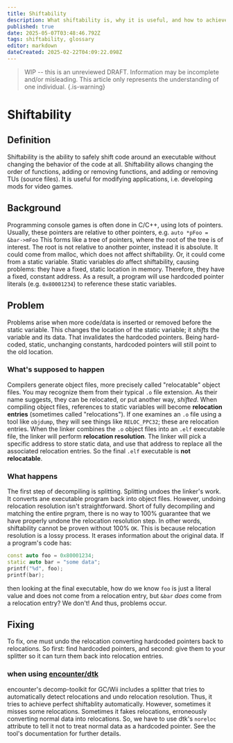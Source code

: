 ```yaml
---
title: Shiftability
description: What shiftability is, why it is useful, and how to achieve it
published: true
date: 2025-05-07T03:48:46.792Z
tags: shiftability, glossary
editor: markdown
dateCreated: 2025-02-22T04:09:22.098Z
---
```




<!-- LOL i am not a good writer >.< --> 
<!-- i am NOT an expert in this, i am a NOVICE --> 

> WIP -- this is an unreviewed DRAFT. Information may be incomplete and/or misleading. This article only represents the understanding of one individual.
{.is-warning}



# Shiftability

  ## <!-- Bad --> Definition
  Shiftability is the ability to safely shift code around an executable without changing the behavior of the code at all. Shiftability allows changing the order of functions, adding or removing functions, and adding or removing TUs (source files). It is useful for modifying applications, i.e. developing mods for video games.
  ## Background
  Programming console games is often done in C/C++, using lots of pointers. Usually, these pointers are relative to other pointers, e.g. `auto *pFoo = &bar->mFoo` This forms like a tree of pointers, where the root of the tree is of interest. The root is not relative to another pointer, instead it is absolute. It could come from malloc, which does not affect shiftability. <!-- (TODO: maybe add code exmaples for these.) --> Or, it could come from a static variable. Static variables _do_ affect shiftability, causing problems: they have a fixed, static location in memory. Therefore, they have a fixed, constant address. <!-- (TODO: is this true? what are other case of hardcoded pointers) --> As a result, a program will use hardcoded pointer literals (e.g. `0x80001234`) to reference these static variables. 
  ## Problem
  Problems arise when more code/data is inserted or removed before the static variable. This changes the location of the static variable; it _shifts_ the variable and its data. That invalidates the hardcoded pointers. Being hard-coded, static, unchanging constants, hardcoded pointers will still point to the old location.
  ### What's supposed to happen
  Compilers generate object files, more precisely called "relocatable" object files. You may recognize them from their typical `.o` file extension. As their name suggests, they can be relocated, or put another way, *shifted*. When compiling object files, references to static variables will become **relocation entries** (sometimes called "relocations"). <!-- (TODO: is this true? what is it actually called) --> If one examines an `.o` file  using a tool like `objdump`, they will <!-- (TODO: will they tho? confirm accuracy/veracity. what is a compiler/platform agnostic way to phrase this?) --> see things like `RELOC_PPC32`; these are relocation entries. <!-- (TODO: example. maybe, use vabolds dtk training framework to make an example?) --> When the linker combines the `.o` object files into an `.elf` executable file, the linker will perform **relocation resolution**. The linker will pick a specific address to store static data, and use that address to replace all the associated relocation entries. So the final `.elf` executable is **not relocatable**.<!-- See [reference here](TODO: find a reference that doens't suck and actually makes some sense). -->
  ### What happens
  The first step of decompiling is splitting<!-- , see [splitting](TODO maybe link the melee page, it has a good explanatin. maybe split that section to its own article??) -->. Splitting undoes the linker's work. It converts ane executable program back into object files. However, undoing relocation resolution isn't straightforward. Short of fully decompiling and matching the entire prgram, there is no way to 100% guarantee that we have properly undone the relocation resolution step. In other words, shiftability cannot be proven without 100% `OK`. <!-- (TODO: is this true?) --> This is because relocation resolution is a lossy process. It erases information about the original data.  If a program's code has:
  ```cpp
  const auto foo = 0x80001234;
  static auto bar = "some data";
  printf("%d", foo);
  printf(bar);
  ```
  then looking at the final executable, how do we know `foo` is just a literal value and does not come from a relocation entry, but `&bar` *does* come from a relocation entry? <!-- TODO: I don't think this example is good or correct. --> We don't! And thus, problems occur.

  ## Fixing
  To fix, one must undo the relocation converting hardcoded pointers back to relocations. So first: find hardcoded pointers, and second: give them to your splitter so it can turn them back into relocation entries.
  ### when using [encounter/dtk](https://github.com/encounter/decomp-toolkit)
  encounter's decomp-toolkit for GC/Wii includes a splitter that tries to automatically detect relocations and undo relocation resolution. Thus, it tries to achieve perfect shiftablity automatically. However, sometimes it misses some relocations. Sometimes it fakes relocations, erroneously converting normal data into relocations. So, we have to use dtk's `noreloc` attribute to tell it not to treat normal data as a hardcoded pointer. <!-- (TODO: mayb add example of a string or somethign that looks liek a pointer. or jsut grep "noreloc" accross dtk projects to find examples.) --> See the tool's documentation for further details.